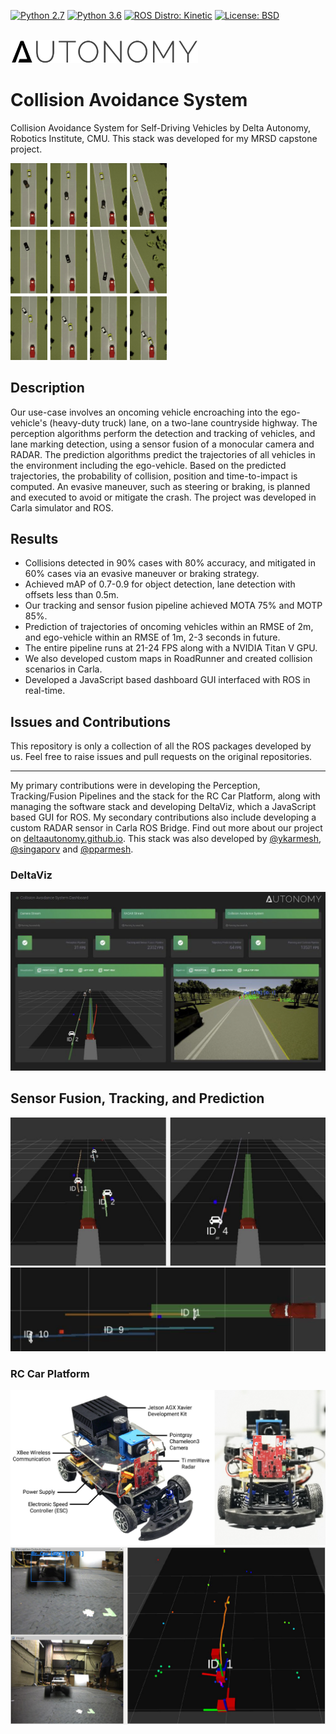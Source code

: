 [![Python 2.7](https://img.shields.io/badge/python-2.7-blue.svg)](https://www.python.org/downloads/release/python-270/)
[![Python 3.6](https://img.shields.io/badge/python-3.6-blue.svg)](https://www.python.org/downloads/release/python-360/)
[![ROS Distro: Kinetic](https://img.shields.io/badge/ROS-Kinetic-green.svg)](http://wiki.ros.org/kinetic)
[![License: BSD](https://img.shields.io/badge/License-BSD-yellow.svg)](./LICENSE)

<br/>
<img src="docs/logo.png?raw=true" width="300">

# Collision Avoidance System
Collision Avoidance System for Self-Driving Vehicles by Delta Autonomy, Robotics Institute, CMU. This stack was developed for my MRSD capstone project. 

<img src="docs/collision-avoidance.png?raw=true" width="250">

## Description

Our use-case involves an oncoming vehicle encroaching into the ego-vehicle's (heavy-duty truck) lane, on a two-lane countryside highway. The perception algorithms perform the detection and tracking of vehicles, and lane marking detection, using a sensor fusion of a monocular camera and RADAR. The prediction algorithms predict the trajectories of all vehicles in the environment including the ego-vehicle. Based on the predicted trajectories, the probability of collision, position and time-to-impact is computed. An evasive maneuver, such as steering or braking, is planned and executed to avoid or mitigate the crash. The project was developed in Carla simulator and ROS.

## Results
- Collisions detected in 90% cases with 80% accuracy, and mitigated in 60% cases via an evasive maneuver or braking strategy.
- Achieved mAP of 0.7-0.9 for object detection, lane detection with offsets less than 0.5m.
- Our tracking and sensor fusion pipeline achieved MOTA 75% and MOTP 85%.
- Prediction of trajectories of oncoming vehicles within an RMSE of 2m, and ego-vehicle within an RMSE of 1m, 2-3 seconds in future.
- The entire pipeline runs at 21-24 FPS along with a NVIDIA Titan V GPU.
- We also developed custom maps in RoadRunner and created collision scenarios in Carla.
- Developed a JavaScript based dashboard GUI interfaced with ROS in real-time.

## Issues and Contributions
This repository is only a collection of all the ROS packages developed by us. Feel free to raise issues and pull requests on the original repositories.

---

My primary contributions were in developing the Perception, Tracking/Fusion Pipelines and the stack for the RC Car Platform, along with managing the software stack and developing DeltaViz, which a JavaScript based GUI for ROS. My secondary contributions also include developing a custom RADAR sensor in Carla ROS Bridge. Find out more about our project on [deltaautonomy.github.io](http://deltaautonomy.github.io/). This stack was also developed by [@ykarmesh](https://github.com/ykarmesh), [@singaporv](https://github.com/singaporv) and [@pparmesh](https://github.com/pparmesh).

### DeltaViz

![DeltaViz](docs/deltaviz.jpg?raw=true "DeltaViz")

## Sensor Fusion, Tracking, and Prediction

![Tracking Fusion](docs/tracking-fusion.jpg?raw=true "Tracking Fusion")
![Prediction](docs/traj-pred.PNG?raw=true "Prediction")

### RC Car Platform

![RC Car](docs/rccardiag.jpg?raw=true "RC Car")
![RC Car Camera RADAR Sensor Fusion](docs/rccardet.jpg?raw=true "Camera RADAR Sensor Fusion")

